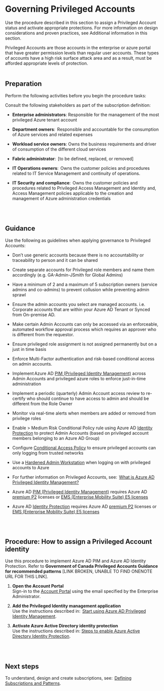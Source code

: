 # Governing Privileged Accounts 

Use the procedure described in this section to assign a Privileged Account status and activate appropriate protections. For more information on design considerations and proven practices, see Additional information in this section.  


Privileged Accounts are those accounts in the enterprise or azure portal that have greater permission levels than regular user accounts. These types of accounts have a high risk surface attack area and as a result, must be afforded appropriate levels of protection.  
<br />
<br />

## Preparation  
Perform the following activities before you begin the procedure tasks:  

Consult the following stakeholders as part of the subscription definition:  

- **Enterprise administrators**: Responsible for the management of the most privileged Azure tenant account   
  
- **Department owners**:  Responsible and accountable for the consumption of Azure services and related expenses   
  
- **Workload service owners**: Owns the business requirements and driver of consumption of the different cloud services   
  
- **Fabric administrator**:  [to be defined, replaced, or removed]   
  
- **IT Operations owners**:  Owns the customer policies and procedures related to IT Service Management and continuity of operations.   
  
 - **IT Security and compliance**:  Owns the customer policies and procedures related to Privileged Access Management and Identity and, Access Management policies applicable to the creation and management of Azure administration credentials   
<br />
<br />

## Guidance   
Use the following as guidelines when applying governance to Privileged Accounts:  

  - Don’t use generic accounts because there is no accountability or traceability to person and it can be shared 
  
  - Create separate accounts for Privileged role members and name them accordingly (e.g. GA-Admin-JSmith for Global Admins)  
  - Have a minimum of 2 and a maximum of 5 subscription owners (service admins and co-admins) to prevent collusion while preventing admin 
  sprawl  
  - Ensure the admin accounts you select are managed accounts. i.e. Corporate accounts that are within your Azure AD Tenant or Synced from On-premise AD.  
  - Make certain Admin Accounts can only be accessed via an enforceable, automated workflow approval process which requires an approver who 
  is different from the requestor.  
  - Ensure privileged role assignment is not assigned permanently but on a just in time basis  
  - Enforce Multi-Factor authentication and risk-based conditional access on admin accounts.  
  - Implement Azure AD [PIM (Privileged Identity Management)](https://docs.microsoft.com/en-us/azure/active-directory/active-directory-privileged-identity-management-configure) across Admin Accounts and privileged azure roles to enforce just-in-time 
  administration  
  - Implement a periodic (quarterly) Admin Account access review to re-certify who should continue to have access to admin and should be different from the Role Owner  
  - Monitor via real-time alerts when members are added or removed from privilege roles   
  - Enable > Medium Risk Conditional Policy rule using Azure AD [Identity Protection](https://docs.microsoft.com/en-us/azure/active-directory/active-directory-identityprotection-enable)  to protect Admin Accounts (based on privileged account members belonging to an Azure AD Group)  
  - Configure [Conditional Access Policy](https://docs.microsoft.com/en-us/azure/active-directory/active-directory-conditional-access-locations) to ensure privileged accounts can only logging from trusted networks  
  - Use a [Hardened Admin Workstation](https://docs.microsoft.com/en-us/azure/security/azure-security-management#client-configuration) when logging on with privileged accounts to Azure  
- For further information on Privileged Accounts, see:  [What is Azure AD Privileged Identity Management?](https://docs.microsoft.com/en-us/azure/active-directory/active-directory-privileged-identity-management-configure)  
- Azure AD [PIM (Privileged Identity Management)](https://docs.microsoft.com/en-us/azure/active-directory/active-directory-privileged-identity-management-configure) requires Azure AD [premium P2](https://azure.microsoft.com/en-us/services/active-directory/) licenses or [EMS (Enterprise Mobility Suite) E5 licenses](https://www.microsoft.com/en-ca/cloud-platform/enterprise-mobility-security-pricing)   
- Azure AD [Identity Protection](https://docs.microsoft.com/en-us/azure/active-directory/active-directory-identityprotection-enable) requires Azure AD [premium P2](https://azure.microsoft.com/en-us/services/active-directory/) licenses or [EMS (Enterprise Mobility Suite) E5 licenses](https://www.microsoft.com/en-ca/cloud-platform/enterprise-mobility-security-pricing)     
<br />
<br />

## Procedure: How to assign a Privileged Account identity  
Use this procedure to implement Azure AD PIM and Azure AD Identity Protection. Refer to **Government of Canada Privileged Accounts Guidance for recommended patterns** [LINK BROKEN, UNABLE TO FIND ONENOTE URL FOR THIS LINK].  

1. **Open the Account Portal**  
   Sign-in to the [Account Portal]((https://account.azure.com)) using the email specified by the Enterprise Administrator.  

2. **Add the Privileged Identity management application**  
   Use the instructions described in:  [Start using Azure AD Privileged Identity Management](https://docs.microsoft.com/en-us/azure/active-directory/active-directory-privileged-identity-management-getting-started).  

3. **Activate Azure Active Directory identity protection**   
   Use the instructions described in: [Steps to enable Azure Active Directory Identity Protection](https://docs.microsoft.com/en-us/azure/active-directory/active-directory-identityprotection-enable).  
<br />
<br />  

## Next steps  
To understand, design and create subscriptions, see:  [Defining Subscriptions and Patterns](2.0-Defining-Subscriptions-and-Patterns.md).  

